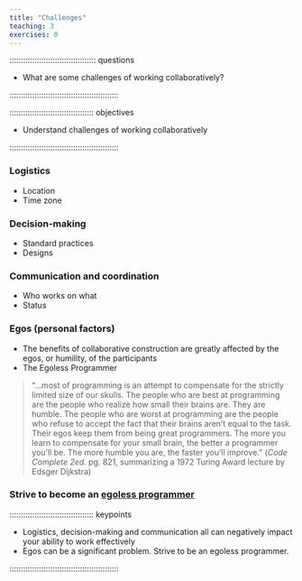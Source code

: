 ```yaml
---
title: "Challenges"
teaching: 3
exercises: 0
---
```

:::::::::::::::::::::::::::::::::::::: questions 

- What are some challenges of working collaboratively?


::::::::::::::::::::::::::::::::::::::::::::::::

::::::::::::::::::::::::::::::::::::: objectives

- Understand challenges of working collaboratively

::::::::::::::::::::::::::::::::::::::::::::::::


### Logistics
- Location
- Time zone

### Decision-making
- Standard practices
- Designs

### Communication and coordination
- Who works on what
- Status

### Egos (personal factors)
- The benefits of collaborative construction are greatly affected by the egos, or humility, of the participants
- The Egoless Programmer
> “…most of programming is an attempt to compensate for the strictly limited size of our skulls.  The people who are best at programming are the people who realize how small their brains are.  They are humble.  The people who are worst at programming are the people who refuse to accept the fact that their brains aren’t equal to the task.  Their egos keep them from being great programmers.  The more you learn to compensate for your small brain\, the better a programmer you’ll be.  The more humble you are, the faster you’ll improve.”
(*Code Complete 2ed.* pg. 821, summarizing a 1972 Turing Award lecture by Edsger Dijkstra)

### Strive to become an [egoless programmer](https://blog.codinghorror.com/the-ten-commandments-of-egoless-programming/)


::::::::::::::::::::::::::::::::::::: keypoints

- Logistics, decision-making and communication all can negatively impact your ability to work effectively
- Egos can be a significant problem.  Strive to be an egoless programmer.

::::::::::::::::::::::::::::::::::::::::::::::::